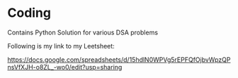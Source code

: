 # Coding
Contains Python Solution for various DSA problems

Following is my link to my Leetsheet:

https://docs.google.com/spreadsheets/d/15hdlN0WPVg5rEPFQfOjbvWpzQPnsVfXJH-o8ZL_-wo0/edit?usp=sharing
